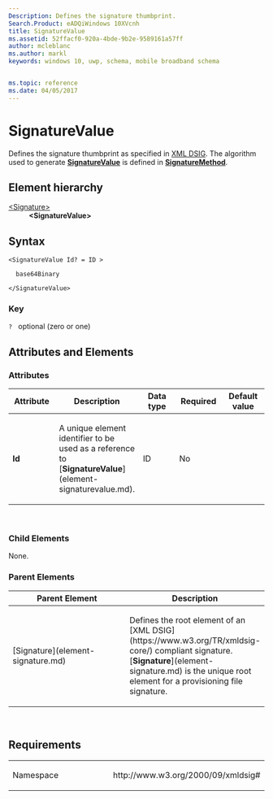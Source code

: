 ```yaml
---
Description: Defines the signature thumbprint.
Search.Product: eADQiWindows 10XVcnh
title: SignatureValue
ms.assetid: 52ffacf0-920a-4bde-9b2e-9589161a57ff
author: mcleblanc
ms.author: markl
keywords: windows 10, uwp, schema, mobile broadband schema


ms.topic: reference
ms.date: 04/05/2017
---
```


# SignatureValue


Defines the signature thumbprint as specified in [XML DSIG](https://www.w3.org/TR/xmldsig-core/). The algorithm used to generate [**SignatureValue**](element-signaturevalue.md) is defined in [**SignatureMethod**](element-signaturemethod.md).

## Element hierarchy

<dl>
<dt><a href="element-signature.md">&lt;Signature&gt;</a></dt>
<dd><b>&lt;SignatureValue&gt;</b></dd>
</dl>

## Syntax

``` syntax
<SignatureValue Id? = ID >

  base64Binary

</SignatureValue>
```

### Key

`?`   optional (zero or one)

## Attributes and Elements


### Attributes

<table>
<colgroup>
<col width="20%" />
<col width="20%" />
<col width="20%" />
<col width="20%" />
<col width="20%" />
</colgroup>
<thead>
<tr class="header">
<th>Attribute</th>
<th>Description</th>
<th>Data type</th>
<th>Required</th>
<th>Default value</th>
</tr>
</thead>
<tbody>
<tr class="odd">
<td><strong>Id</strong></td>
<td><p>A unique element identifier to be used as a reference to [<strong>SignatureValue</strong>](element-signaturevalue.md).</p></td>
<td>ID</td>
<td>No</td>
<td></td>
</tr>
</tbody>
</table>

 

### Child Elements

None.

### Parent Elements

<table>
<colgroup>
<col width="50%" />
<col width="50%" />
</colgroup>
<thead>
<tr class="header">
<th>Parent Element</th>
<th>Description</th>
</tr>
</thead>
<tbody>
<tr class="odd">
<td>[Signature](element-signature.md)</td>
<td><p>Defines the root element of an [XML DSIG](https://www.w3.org/TR/xmldsig-core/) compliant signature. [<strong>Signature</strong>](element-signature.md) is the unique root element for a provisioning file signature.</p></td>
</tr>
</tbody>
</table>

 

## Requirements

<table>
<colgroup>
<col width="50%" />
<col width="50%" />
</colgroup>
<tbody>
<tr class="odd">
<td><p>Namespace</p></td>
<td><p>http://www.w3.org/2000/09/xmldsig#</p></td>
</tr>
</tbody>
</table>

 

 



